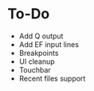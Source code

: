 #  To-Do


 * Add Q output
 * Add EF input lines
 * Breakpoints
 * UI cleanup
* Touchbar
* Recent files support

